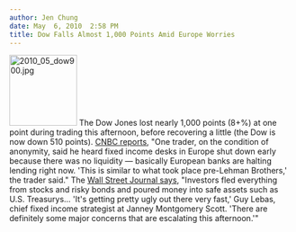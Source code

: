 ```yaml
---
author: Jen Chung
date: May  6, 2010  2:58 PM
title: Dow Falls Almost 1,000 Points Amid Europe Worries
---
```


<p><span class="mt-enclosure mt-enclosure-image" style="display: inline;"> <img alt="2010_05_dow900.jpg" src="https://web.archive.org/web/20111016054347im_/http://gothamist.com/attachments/jen/2010_05_dow900.jpg" width="120" height="126" class="image-right"> </span>The Dow Jones lost nearly 1,000 points (8+%) at one point during trading this afternoon, before recovering a little (the Dow is now down 510 points).  <a href="https://web.archive.org/web/20111016054347/http://www.cnbc.com/id/36988229">CNBC reports</a>, &quot;One trader, on the condition of anonymity, said he heard fixed income desks in Europe shut down early because there was no liquidity &#x2014; basically European banks are halting lending right now. &apos;This is similar to what took place pre-Lehman Brothers,&apos; the trader said.&quot;  The <a href="https://web.archive.org/web/20111016054347/http://online.wsj.com/article/SB10001424052748704370704575227754131412596.html?mod=WSJ_hpp_LEADNewsCollection">Wall Street Journal says</a>, &quot;Investors fled everything from stocks and risky bonds and poured money into safe assets such as U.S. Treasurys... &apos;It&apos;s getting pretty ugly out there very fast,&apos; Guy Lebas, chief fixed income strategist at Janney Montgomery Scott. &apos;There are definitely some major concerns that are escalating this afternoon.&apos;&quot;</p>